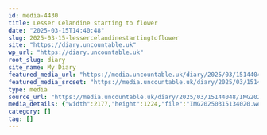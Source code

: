 ```yaml
---
id: media-4430
title: Lesser Celandine starting to flower
date: "2025-03-15T14:40:48"
slug: 2025-03-15-lessercelandinestartingtoflower
site: "https://diary.uncountable.uk"
wp_url: "https://diary.uncountable.uk"
root_slug: diary
site_name: My Diary
featured_media_url: "https://media.uncountable.uk/diary/2025/03/15144048/IMG20250315134020.webp"
featured_media_srcset: "https://media.uncountable.uk/diary/2025/03/15144048/IMG20250315134020-300x169.webp 300w, https://media.uncountable.uk/diary/2025/03/15144048/IMG20250315134020-1024x576.webp 1024w, https://media.uncountable.uk/diary/2025/03/15144048/IMG20250315134020-150x150.webp 150w, https://media.uncountable.uk/diary/2025/03/15144048/IMG20250315134020-640x360.webp 640w, https://media.uncountable.uk/diary/2025/03/15144048/IMG20250315134020.webp 2177w"
type: media
source_url: "https://media.uncountable.uk/diary/2025/03/15144048/IMG20250315134020.webp"
media_details: {"width":2177,"height":1224,"file":"IMG20250315134020.webp","filesize":166324,"sizes":{"medium":{"file":"IMG20250315134020-300x169.webp","width":300,"height":169,"filesize":29336,"mime_type":"image/webp","source_url":"https://media.uncountable.uk/diary/2025/03/15144048/IMG20250315134020-300x169.webp"},"large":{"file":"IMG20250315134020-1024x576.webp","width":1024,"height":576,"filesize":136290,"mime_type":"image/webp","source_url":"https://media.uncountable.uk/diary/2025/03/15144048/IMG20250315134020-1024x576.webp"},"thumbnail":{"file":"IMG20250315134020-150x150.webp","width":150,"height":150,"filesize":16908,"mime_type":"image/webp","source_url":"https://media.uncountable.uk/diary/2025/03/15144048/IMG20250315134020-150x150.webp"},"mobwidth":{"file":"IMG20250315134020-640x360.webp","width":640,"height":360,"filesize":79050,"mime_type":"image/webp","source_url":"https://media.uncountable.uk/diary/2025/03/15144048/IMG20250315134020-640x360.webp"},"full":{"file":"IMG20250315134020.webp","width":2177,"height":1224,"mime_type":"image/webp","source_url":"https://media.uncountable.uk/diary/2025/03/15144048/IMG20250315134020.webp"}},"image_meta":{"aperture":"0","credit":"","camera":"","caption":"","created_timestamp":"0","copyright":"","focal_length":"0","iso":"0","shutter_speed":"0","title":"","orientation":"0","keywords":[]}}
category: []
tag: []
---
```


